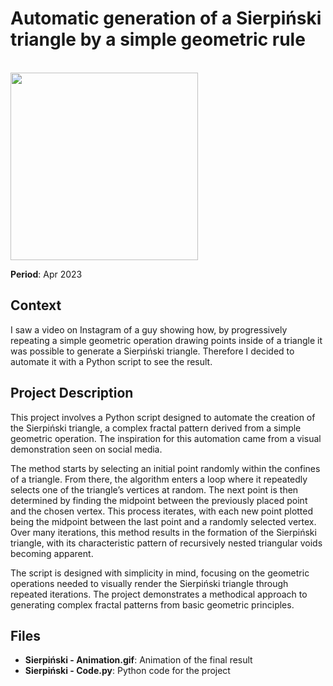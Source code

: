 # Automatic generation of a Sierpiński triangle by a simple geometric rule

<br>
<img src="./Sierpiński%20-%20Animation.gif" width="300">
<br>

**Period**: Apr 2023

## Context
I saw a video on Instagram of a guy showing how, by progressively repeating a simple geometric operation drawing points inside of a triangle it was possible to generate a Sierpiński triangle. Therefore I decided to automate it with a Python script to see the result.

## Project Description
This project involves a Python script designed to automate the creation of the Sierpiński triangle, a complex fractal pattern derived from a simple geometric operation. The inspiration for this automation came from a visual demonstration seen on social media.

The method starts by selecting an initial point randomly within the confines of a triangle. From there, the algorithm enters a loop where it repeatedly selects one of the triangle’s vertices at random. The next point is then determined by finding the midpoint between the previously placed point and the chosen vertex. This process iterates, with each new point plotted being the midpoint between the last point and a randomly selected vertex. Over many iterations, this method results in the formation of the Sierpiński triangle, with its characteristic pattern of recursively nested triangular voids becoming apparent.

The script is designed with simplicity in mind, focusing on the geometric operations needed to visually render the Sierpiński triangle through repeated iterations. The project demonstrates a methodical approach to generating complex fractal patterns from basic geometric principles.

## Files
- **Sierpiński - Animation.gif**: Animation of the final result
- **Sierpiński - Code.py**: Python code for the project
